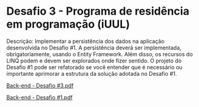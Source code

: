 # Desafio 3 - Programa de residência em programação (iUUL)

Descrição:
Implementar a persistência dos dados na aplicação desenvolvida no Desafio #1. A persistência deverá ser implementada, obrigatoriamente, usando o Entity Framework.
Além disso, os recursos do LINQ podem e devem ser explorados onde fizer sentido. O projeto do Desafio #1 pode ser refatorado se você entender que é necessário ou
importante aprimorar a estrutura da solução adotada no Desafio #1.

[Back-end - Desafio #3.pdf](https://github.com/projetos-iUUL/Desafio-3-iUUL/files/10479562/Back-end.-.Desafio.3.pdf)

[Back-end - Desafio #1.pdf](https://github.com/silveiraluisf/Desafio-1-iUUL/files/10211741/Back-end.-.Desafio.1.pdf)
